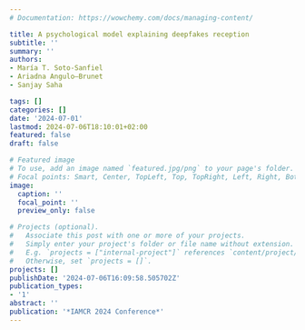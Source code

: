 ```yaml
---
# Documentation: https://wowchemy.com/docs/managing-content/

title: A psychological model explaining deepfakes reception
subtitle: ''
summary: ''
authors:
- María T. Soto-Sanfiel
- Ariadna Angulo—Brunet
- Sanjay Saha

tags: []
categories: []
date: '2024-07-01'
lastmod: 2024-07-06T18:10:01+02:00
featured: false
draft: false

# Featured image
# To use, add an image named `featured.jpg/png` to your page's folder.
# Focal points: Smart, Center, TopLeft, Top, TopRight, Left, Right, BottomLeft, Bottom, BottomRight.
image:
  caption: ''
  focal_point: ''
  preview_only: false

# Projects (optional).
#   Associate this post with one or more of your projects.
#   Simply enter your project's folder or file name without extension.
#   E.g. `projects = ["internal-project"]` references `content/project/deep-learning/index.md`.
#   Otherwise, set `projects = []`.
projects: []
publishDate: '2024-07-06T16:09:58.505702Z'
publication_types:
- '1'
abstract: ''
publication: '*IAMCR 2024 Conference*'
---
```

